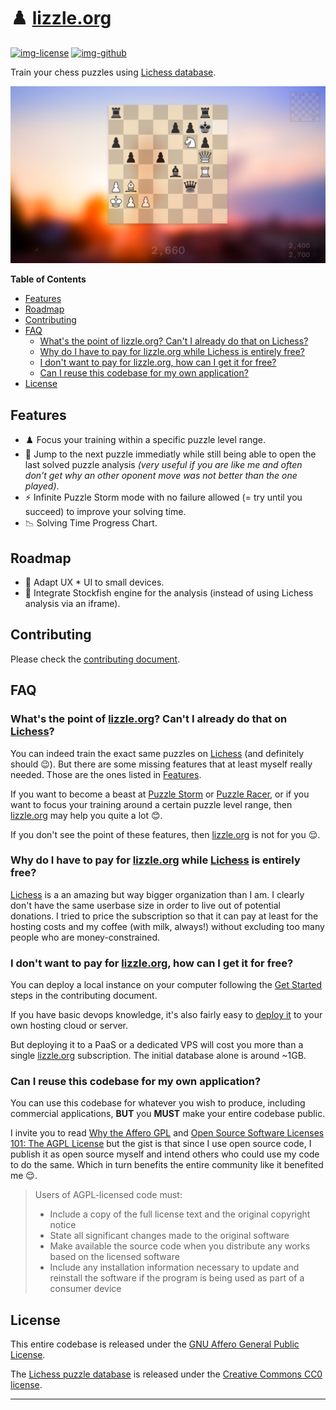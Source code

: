# ♟️ [lizzle.org](https://lizzle.org)

[![img-license]][lnk-license] [![img-github]][lnk-github]

Train your chess puzzles using [Lichess database](https://database.lichess.org).

![Lizze.org Screenshot](./public/images/screenshot.png)

**Table of Contents**

- [Features](#features)
- [Roadmap](#roadmap)
- [Contributing](#contributing)
- [FAQ](#faq)
  - [What's the point of lizzle.org? Can't I already do that on Lichess?](#whats-the-point-of-lizzleorg-cant-i-already-do-that-on-lichess)
  - [Why do I have to pay for lizzle.org while Lichess is entirely free?](#why-do-i-have-to-pay-for-lizzleorg-while-lichess-is-entirely-free)
  - [I don't want to pay for lizzle.org, how can I get it for free?](#i-dont-want-to-pay-for-lizzleorg-how-can-i-get-it-for-free)
  - [Can I reuse this codebase for my own application?](#can-i-reuse-this-codebase-for-my-own-application)
- [License](#license)

## Features

- ♟️ Focus your training within a specific puzzle level range.
- 🦘 Jump to the next puzzle immediatly while still being able to open the last solved puzzle analysis
  _(very useful if you are like me and often don't get why an other oponent move was not better than the one played)_.
- ⚡ Infinite Puzzle Storm mode with no failure allowed (= try until you succeed) to improve your solving time.
- 📉 Solving Time Progress Chart.

## Roadmap

- 📱 Adapt UX * UI to small devices.
- 🤖 Integrate Stockfish engine for the analysis (instead of using Lichess analysis via an iframe).

## Contributing

Please check the [contributing document](/CONTRIBUTING.md).

## FAQ

### What's the point of [lizzle.org](https://lizzle.org)? Can't I already do that on [Lichess](https://lichess.org)?

You can indeed train the exact same puzzles on [Lichess](https://lichess.org) (and definitely should 😉). But there
are some missing features that at least myself really needed. Those are the ones listed in [Features](#features).

If you want to become a beast at [Puzzle Storm](https://lichess.org/storm) or [Puzzle Racer](https://lichess.org/racer),
or if you want to focus your training around a certain puzzle level range, then [lizzle.org](https://lizzle.org) may
help you quite a lot 😊.

If you don't see the point of these features, then [lizzle.org](https://lizzle.org) is not for you 😌.

### Why do I have to pay for [lizzle.org](https://lizzle.org) while [Lichess](https://lichess.org) is entirely free?

[Lichess](https://lichess.org) is a an amazing but way bigger organization than I am. I clearly don't have the same
userbase size in order to live out of potential donations. I tried to price the subscription so that it can pay at least
for the hosting costs and my coffee (with milk, always!) without excluding too many people who are money-constrained.

### I don't want to pay for [lizzle.org](https://lizzle.org), how can I get it for free?

You can deploy a local instance on your computer following the [Get Started](/CONTRIBUTING.md#get-started) steps in the contributing document.

If you have basic devops knowledge, it's also fairly easy to [deploy it](/CONTRIBUTING.md#deploy) to your own hosting
cloud or server.

But deploying it to a PaaS or a dedicated VPS will cost you more than a single [lizzle.org](https://lizzle.org) subscription. The initial database alone is around ~1GB.

### Can I reuse this codebase for my own application?

You can use this codebase for whatever you wish to produce, including commercial applications, **BUT** you **MUST** make
your entire codebase public.

I invite you to read [Why the Affero GPL](https://www.gnu.org/licenses/why-affero-gpl.html) and [Open Source Software
Licenses 101: The AGPL License](https://fossa.com/blog/open-source-software-licenses-101-agpl-license/) but the gist is
that since I use open source code, I publish it as open source myself and intend others who could use my code to do the
same. Which in turn benefits the entire community like it benefited me 😌.

> Users of AGPL-licensed code must:
> - Include a copy of the full license text and the original copyright notice
> - State all significant changes made to the original software
> - Make available the source code when you distribute any works based on the licensed software
> - Include any installation information necessary to update and reinstall the software if the program is being used as
>   part of a consumer device

## License

This entire codebase is released under the [GNU Affero General Public License](./LICENSE.md).

The [Lichess puzzle database](https://database.lichess.org/) is released under the
[Creative Commons CC0 license](https://tldrlegal.com/license/creative-commons-cc0-1.0-universal).

---

[img-github]: https://img.shields.io/github/actions/workflow/status/ivangabriele/lizzle/check.yml?branch=main&style=flat-square
[img-license]: https://img.shields.io/github/license/ivangabriele/lizzle?style=flat-square

[lnk-github]: https://github.com/ivangabriele/lizzle/actions?query=branch%3Amain++
[lnk-license]: https://github.com/ivangabriele/lizzle/blob/main/LICENSE
